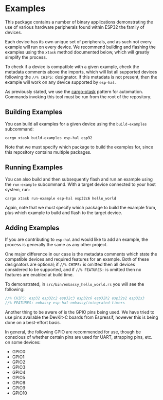# Examples

This package contains a number of binary applications demonstrating the use of various hardware peripherals found within ESP32 the family of devices.

Each device has its own unique set of peripherals, and as such not every example will run on every device. We recommend building and flashing the examples using the `xtask` method documented below, which will greatly simplify the process.

To check if a device is compatible with a given example, check the metadata comments above the imports, which will list all supported devices following the `//% CHIPS:` designator. If this metadata is not present, then the example will work on any device supported by `esp-hal`.

As previously stated, we use the [cargo-xtask] pattern for automation. Commands invoking this tool must be run from the root of the repository.

[cargo-xtask]: https://github.com/matklad/cargo-xtask

## Building Examples

You can build all examples for a given device using the `build-examples` subcommand:

```shell
cargo xtask build-examples esp-hal esp32
```

Note that we must specify which package to build the examples for, since this repository contains multiple packages.

## Running Examples

You can also build and then subsequently flash and run an example using the `run-example` subcommand. With a target device connected to your host system, run:

```shell
cargo xtask run-example esp-hal esp32c6 hello_world
```

Again, note that we must specify which package to build the example from, plus which example to build and flash to the target device.

## Adding Examples

If you are contributing to `esp-hal` and would like to add an example, the process is generally the same as any other project.

One major difference in our case is the metadata comments which state the compatible devices and required features for an example. Both of these designators are optional; if `//% CHIPS:` is omitted then all devices considered to be supported, and if `//% FEATURES:` is omitted then no features are enabled at build time.

To demonstrated, in `src/bin/embassy_hello_world.rs` you will see the following:

```rust
//% CHIPS: esp32 esp32c2 esp32c3 esp32c6 esp32h2 esp32s2 esp32s3
//% FEATURES: embassy esp-hal-embassy/integrated-timers
```

Another thing to be aware of is the GPIO pins being used. We have tried to use pins available the DevKit-C boards from Espressif, however this is being done on a best-effort basis.

In general, the following GPIO are recommended for use, though be conscious of whether certain pins are used for UART, strapping pins, etc. on some devices:

- GPIO0
- GPIO1
- GPIO2
- GPIO3
- GPIO4
- GPIO5
- GPIO8
- GPIO9
- GPIO10
